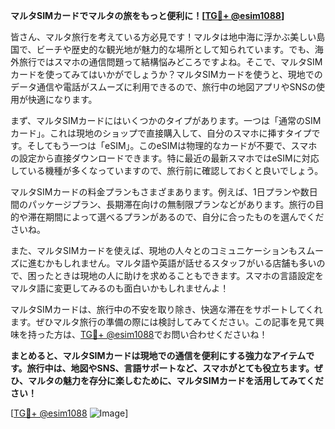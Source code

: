 **マルタSIMカードでマルタの旅をもっと便利に！[[TG💪+ @esim1088](https://t.me/s/esim1088)]**

皆さん、マルタ旅行を考えている方必見です！マルタは地中海に浮かぶ美しい島国で、ビーチや歴史的な観光地が魅力的な場所として知られています。でも、海外旅行ではスマホの通信問題って結構悩みどころですよね。そこで、マルタSIMカードを使ってみてはいかがでしょうか？マルタSIMカードを使うと、現地でのデータ通信や電話がスムーズに利用できるので、旅行中の地図アプリやSNSの使用が快適になります。

まず、マルタSIMカードにはいくつかのタイプがあります。一つは「通常のSIMカード」。これは現地のショップで直接購入して、自分のスマホに挿すタイプです。そしてもう一つは「eSIM」。このeSIMは物理的なカードが不要で、スマホの設定から直接ダウンロードできます。特に最近の最新スマホではeSIMに対応している機種が多くなっていますので、旅行前に確認しておくと良いでしょう。

マルタSIMカードの料金プランもさまざまあります。例えば、1日プランや数日間のパッケージプラン、長期滞在向けの無制限プランなどがあります。旅行の目的や滞在期間によって選べるプランがあるので、自分に合ったものを選んでくださいね。

また、マルタSIMカードを使えば、現地の人々とのコミュニケーションもスムーズに進むかもしれません。マルタ語や英語が話せるスタッフがいる店舗も多いので、困ったときは現地の人に助けを求めることもできます。スマホの言語設定をマルタ語に変更してみるのも面白いかもしれませんよ！

マルタSIMカードは、旅行中の不安を取り除き、快適な滞在をサポートしてくれます。ぜひマルタ旅行の準備の際には検討してみてください。この記事を見て興味を持った方は、[TG💪+ @esim1088](https://t.me/s/esim1088)でお問い合わせくださいね！

**まとめると、マルタSIMカードは現地での通信を便利にする強力なアイテムです。旅行中は、地図やSNS、言語サポートなど、スマホがとても役立ちます。ぜひ、マルタの魅力を存分に楽しむために、マルタSIMカードを活用してみてください！**

[[TG💪+ @esim1088](https://t.me/s/esim1088) ![Image](https://i.postimg.cc/Y0z9fWf4/image.png)]